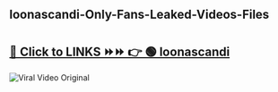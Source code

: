 
 ## loonascandi-Only-Fans-Leaked-Videos-Files

# <h2><a href="https://mediaupload.pro?loonascandi">🔗 Click to LINKS ⏩⏩ 👉 🟢 loonascandi </a></h2>

<a href="https://mediaupload.pro?loonascandi" rel="nofollow" data-target="animated-image.originalLink"><img src="https://i.ibb.co.com/xMMVF88/686577567.gif" alt="Viral Video Original" style="max-width: 100%; display: inline-block;" data-target="animated-image.originalImage"></a>
